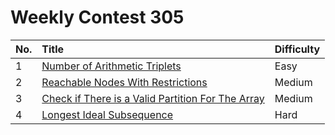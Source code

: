 # Weekly Contest 305

| No. | Title | Difficulty
|:---|:---|:---|
| 1 | [Number of Arithmetic Triplets](https://leetcode.com/problems/number-of-arithmetic-triplets/) | Easy
| 2 | [Reachable Nodes With Restrictions](https://leetcode.com/problems/reachable-nodes-with-restrictions/) | Medium
| 3 | [Check if There is a Valid Partition For The Array](https://leetcode.com/problems/check-if-there-is-a-valid-partition-for-the-array/) | Medium
| 4 | [Longest Ideal Subsequence](https://leetcode.com/problems/longest-ideal-subsequence/) | Hard